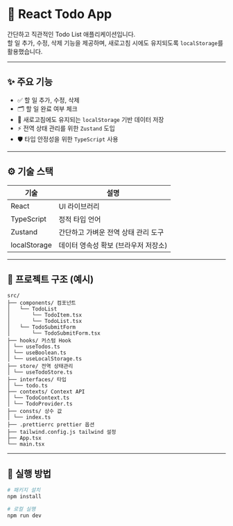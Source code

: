 # 📝 React Todo App

간단하고 직관적인 Todo List 애플리케이션입니다.  
할 일 추가, 수정, 삭제 기능을 제공하며, 새로고침 시에도 유지되도록 `localStorage`를 활용했습니다.

---

## ✨ 주요 기능

-   ✅ 할 일 추가, 수정, 삭제
-   🗂️ 할 일 완료 여부 체크
-   🔄 새로고침에도 유지되는 `localStorage` 기반 데이터 저장
-   ⚡ 전역 상태 관리를 위한 `Zustand` 도입
-   🛡️ 타입 안정성을 위한 `TypeScript` 사용

---

## ⚙️ 기술 스택

| 기술         | 설명                                 |
| ------------ | ------------------------------------ |
| React        | UI 라이브러리                        |
| TypeScript   | 정적 타입 언어                       |
| Zustand      | 간단하고 가벼운 전역 상태 관리 도구  |
| localStorage | 데이터 영속성 확보 (브라우저 저장소) |

---

## 📁 프로젝트 구조 (예시)

```
src/
├── components/ 컴포넌트
│   └── TodoList
│       └── TodoItem.tsx
│       └── TodoList.tsx
│   └── TodoSubmitForm
│       └── TodoSubmitForm.tsx
├── hooks/ 커스텀 Hook
│ └── useTodos.ts
│ └── useBoolean.ts
│ └── useLocalStorage.ts
├── store/ 전역 상태관리
│ └── useTodoStore.ts
├── interfaces/ 타입
│ └── todo.ts
├── contexts/ Context API
│ └── TodoContext.ts
│ └── TodoProvider.ts
├── consts/ 상수 값
│ └── index.ts
├── .prettierrc prettier 옵션
├── tailwind.config.js tailwind 설정
├── App.tsx
└── main.tsx
```

---

## 🚀 실행 방법

```bash
# 패키지 설치
npm install

# 로컬 실행
npm run dev
```
